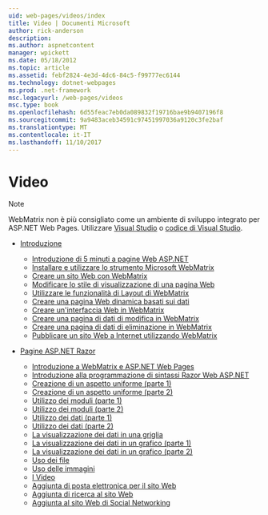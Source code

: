 ```yaml
---
uid: web-pages/videos/index
title: Video | Documenti Microsoft
author: rick-anderson
description: 
ms.author: aspnetcontent
manager: wpickett
ms.date: 05/18/2012
ms.topic: article
ms.assetid: febf2824-4e3d-4dc6-84c5-f99777ec6144
ms.technology: dotnet-webpages
ms.prod: .net-framework
msc.legacyurl: /web-pages/videos
msc.type: book
ms.openlocfilehash: 6d55feac7eb0da089832f19716bae9b9407196f8
ms.sourcegitcommit: 9a9483aceb34591c97451997036a9120c3fe2baf
ms.translationtype: MT
ms.contentlocale: it-IT
ms.lasthandoff: 11/10/2017
---
```

<a name="videos"></a>Video
====================

> [!NOTE] 
> WebMatrix non è più consigliato come un ambiente di sviluppo integrato per ASP.NET Web Pages. Utilizzare [Visual Studio](xref:aspnet/web-pages/overview/getting-started/program-asp-net-web-pages-in-visual-studio) o [codice di Visual Studio](https://code.visualstudio.com/).

- [Introduzione](introduction/index.md)

    - [Introduzione di 5 minuti a pagine Web ASP.NET](introduction/5-minute-introduction-to-aspnet-web-pages.md)
    - [Installare e utilizzare lo strumento Microsoft WebMatrix](introduction/install-and-use-the-microsoft-webmatrix-tool.md)
    - [Creare un sito Web con WebMatrix](introduction/create-a-website-using-webmatrix.md)
    - [Modificare lo stile di visualizzazione di una pagina Web](introduction/change-the-visual-style-of-a-web-page.md)
    - [Utilizzare le funzionalità di Layout di WebMatrix](introduction/use-the-layout-features-in-webmatrix.md)
    - [Creare una pagina Web dinamica basati sui dati](introduction/create-a-data-driven-dynamic-web-page.md)
    - [Creare un'interfaccia Web in WebMatrix](introduction/create-a-web-interface-in-webmatrix.md)
    - [Creare una pagina di dati di modifica in WebMatrix](introduction/create-an-edit-data-page-in-webmatrix.md)
    - [Creare una pagina di dati di eliminazione in WebMatrix](introduction/create-a-delete-data-page-in-webmatrix.md)
    - [Pubblicare un sito Web a Internet utilizzando WebMatrix](introduction/publish-a-website-to-the-internet-using-webmatrix.md)
- [Pagine ASP.NET Razor](aspnet-razor-pages/index.md)

    - [Introduzione a WebMatrix e ASP.NET Web Pages](aspnet-razor-pages/getting-started-with-webmatrix-and-aspnet-web-pages.md)
    - [Introduzione alla programmazione di sintassi Razor Web ASP.NET](aspnet-razor-pages/introduction-to-aspnet-web-programming-using-the-razor-syntax.md)
    - [Creazione di un aspetto uniforme (parte 1)](aspnet-razor-pages/creating-a-consistent-look-part-1.md)
    - [Creazione di un aspetto uniforme (parte 2)](aspnet-razor-pages/creating-a-consistent-look-part-2.md)
    - [Utilizzo dei moduli (parte 1)](aspnet-razor-pages/working-with-forms-part-1.md)
    - [Utilizzo dei moduli (parte 2)](aspnet-razor-pages/working-with-forms-part-2.md)
    - [Utilizzo dei dati (parte 1)](aspnet-razor-pages/working-with-data-part-1.md)
    - [Utilizzo dei dati (parte 2)](aspnet-razor-pages/working-with-data-part-2.md)
    - [La visualizzazione dei dati in una griglia](aspnet-razor-pages/displaying-data-in-a-grid.md)
    - [La visualizzazione dei dati in un grafico (parte 1)](aspnet-razor-pages/displaying-data-in-a-chart-part-1.md)
    - [La visualizzazione dei dati in un grafico (parte 2)](aspnet-razor-pages/displaying-data-in-a-chart-part-2.md)
    - [Uso dei file](aspnet-razor-pages/working-with-files.md)
    - [Uso delle immagini](aspnet-razor-pages/working-with-images.md)
    - [I Video](aspnet-razor-pages/working-with-video.md)
    - [Aggiunta di posta elettronica per il sito Web](aspnet-razor-pages/adding-email-to-your-web-site.md)
    - [Aggiunta di ricerca al sito Web](aspnet-razor-pages/adding-search-to-your-web-site.md)
    - [Aggiunta al sito Web di Social Networking](aspnet-razor-pages/adding-social-networking-to-your-website.md)
